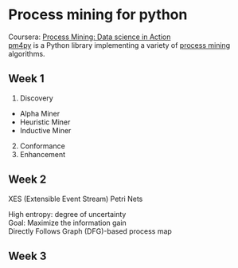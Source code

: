 # Process mining for python 
Coursera: [Process Mining: Data science in Action](https://www.coursera.org/learn/process-mining)  
[pm4py](https://pm4py.fit.fraunhofer.de/) is a Python library implementing a variety of [process mining](https://en.wikipedia.org/wiki/Process_mining) algorithms.

## Week 1
1. Discovery
- Alpha Miner
- Heuristic Miner
- Inductive Miner
2. Conformance
3. Enhancement
## Week 2
XES (Extensible Event Stream)
Petri Nets

   
High entropy: degree of uncertainty   
Goal: Maximize the information gain    
Directly Follows Graph (DFG)-based process map

## Week 3

